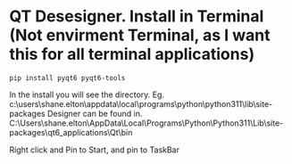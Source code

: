 # QT Desesigner. Install in Terminal (Not envirment Terminal, as I want this for all terminal applications)
~~~
pip install pyqt6 pyqt6-tools
~~~

In the install you will see the directory. Eg.
 c:\users\shane.elton\appdata\local\programs\python\python311\lib\site-packages
 Designer can be found in.
 C:\Users\shane.elton\AppData\Local\Programs\Python\Python311\Lib\site-packages\qt6_applications\Qt\bin

 Right click and Pin to Start, and pin to TaskBar